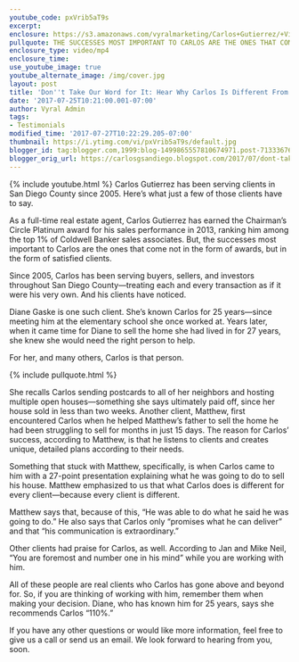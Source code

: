 ```yaml
---
youtube_code: pxVrib5aT9s
excerpt:
enclosure: https://s3.amazonaws.com/vyralmarketing/Carlos+Gutierrez/+Video/2017/July/San+Diego+Real+Estate+Agent-+Client+testimonials-+How+is+Carlos+different%253F.mp4
pullquote: THE SUCCESSES MOST IMPORTANT TO CARLOS ARE THE ONES THAT COME IN THE FORM OF SATISFIED CLIENTS.
enclosure_type: video/mp4
enclosure_time:
use_youtube_image: true
youtube_alternate_image: /img/cover.jpg
layout: post
title: 'Don''t Take Our Word for It: Hear Why Carlos Is Different From His Clients'
date: '2017-07-25T10:21:00.001-07:00'
author: Vyral Admin
tags:
- Testimonials
modified_time: '2017-07-27T10:22:29.205-07:00'
thumbnail: https://i.ytimg.com/vi/pxVrib5aT9s/default.jpg
blogger_id: tag:blogger.com,1999:blog-1499865557810674971.post-7133367636811864385
blogger_orig_url: https://carlosgsandiego.blogspot.com/2017/07/dont-take-our-word-for-it-hear-why.html
---
```

{% include youtube.html %}
Carlos Gutierrez has been serving clients in San Diego County since 2005. Here’s what just a few of those clients have to say.

As a full-time real estate agent, Carlos Gutierrez has earned the Chairman’s Circle Platinum award for his sales performance in 2013, ranking him among the top 1% of Coldwell Banker sales associates. But, the successes most important to Carlos are the ones that come not in the form of awards, but in the form of satisfied clients.


Since 2005, Carlos has been serving buyers, sellers, and investors throughout San Diego County—treating each and every transaction as if it were his very own.
 And his clients have noticed.

Diane Gaske is one such client. She’s known Carlos for 25 years—since meeting him at the elementary school she once worked at. Years later, when it came time for Diane to sell the home she had lived in for 27 years, she knew she would need the right person to help.

For her, and many others, Carlos is that person.

{% include pullquote.html %}

She recalls Carlos sending postcards to all of her neighbors and hosting multiple open houses—something she says ultimately paid off, since her house sold in less than two weeks.
 Another client, Matthew, first encountered Carlos when he helped Matthew’s father to sell the home he had been struggling to sell for months in just 15 days. The reason for Carlos’ success, according to Matthew, is that he listens to clients and creates unique, detailed plans according to their needs.

Something that stuck with Matthew, specifically, is when Carlos came to him with a 27-point presentation explaining what he was going to do to sell his house. Matthew emphasized to us that what Carlos does is different for every client—because every client is different.

Matthew says that, because of this, “He was able to do what he said he was going to do.” He also says that Carlos only “promises what he can deliver” and that “his communication is extraordinary.”

Other clients had praise for Carlos, as well. According to Jan and Mike Neil, “You are foremost and number one in his mind” while you are working with him.

All of these people are real clients who Carlos has gone above and beyond for. So, if you are thinking of working with him, remember them when making your decision. Diane, who has known him for 25 years, says she recommends Carlos “110%.”

If you have any other questions or would like more information, feel free to give us a call or send us an email. We look forward to hearing from you, soon.
